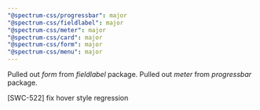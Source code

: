 ```yaml
---
"@spectrum-css/progressbar": major
"@spectrum-css/fieldlabel": major
"@spectrum-css/meter": major
"@spectrum-css/card": major
"@spectrum-css/form": major
"@spectrum-css/menu": major
---
```


Pulled out _form_ from _fieldlabel_ package.
Pulled out _meter_ from _progressbar_ package.

[SWC-522] fix hover style regression
